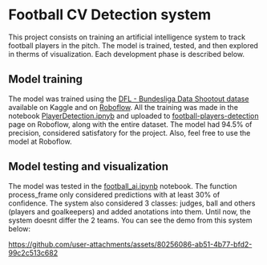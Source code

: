 # Football CV Detection system

This project consists on training an artificial intelligence system to track football players in the pitch. The model is trained, tested, and then explored in therms of visualization. Each development phase is described below.

## Model training

The model was trained using the [DFL - Bundesliga Data Shootout datase](https://www.kaggle.com/competitions/dfl-bundesliga-data-shootout/data) available on Kaggle and on [Roboflow](https://universe.roboflow.com/roboflow-jvuqo/football-players-detection-3zvbc). All the training was made in the notebook [PlayerDetection.ipnyb](Player_Detection/Model_Training/PlayerDetection.ipynb) and uploaded to [football-players-detection](https://app.roboflow.com/joao-xpt0j/football-players-detection-6domv/models) page on Roboflow, along with the entire dataset. The model had 94.5% of precision, considered satisfatory for the project.
Also, feel free to use the model at Roboflow.

## Model testing and visualization 
The model was tested in the [football_ai.ipynb](https://github.com/Joao-Alb/Football_CV/blob/master/Player_Detection/Model_Testing/football_ai.ipynb) notebook. The function process_frame only considered predictions with at least 30% of confidence.
The system also considered 3 classes: judges, ball and others (players and goalkeepers) and added anotations into them. Until now, the system doesnt differ the 2 teams.
You can see the demo from this system below:

https://github.com/user-attachments/assets/80256086-ab51-4b77-bfd2-99c2c513c682

